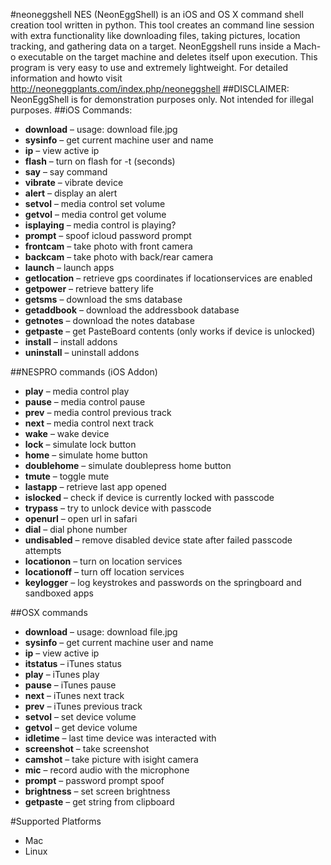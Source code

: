 #neoneggshell
NES (NeonEggShell) is an iOS and OS X command shell creation tool written in python.  This tool creates an command line session with extra functionality like downloading files, taking pictures, location tracking, and gathering data on a target.  NeonEggshell runs inside a Mach-o executable on the target machine and deletes itself upon execution. This program is very easy to use and extremely lightweight.
For detailed information and howto visit http://neoneggplants.com/index.php/neoneggshell
##DISCLAIMER: 
NeonEggShell is for demonstration purposes only. Not intended for illegal purposes.
##iOS Commands:
* **download** – usage: download file.jpg
* **sysinfo** – get current machine user and name
* **ip** – view active ip
* **flash** – turn on flash for -t (seconds)
* **say** – say command
* **vibrate** – vibrate device
* **alert** – display an alert
* **setvol** – media control set volume
* **getvol** – media control get volume
* **isplaying** – media control is playing?
* **prompt** – spoof icloud password prompt
* **frontcam** – take photo with front camera
* **backcam** – take photo with back/rear camera
* **launch** – launch apps
* **getlocation** – retrieve gps coordinates if locationservices are enabled
* **getpower** – retrieve battery life
* **getsms** – download the sms database
* **getaddbook** – download the addressbook database
* **getnotes** – download the notes database
* **getpaste** – get PasteBoard contents (only works if device is unlocked)
* **install** – install addons
* **uninstall** – uninstall addons

##NESPRO commands (iOS Addon)
* **play** – media control play
* **pause** – media control pause
* **prev** – media control previous track
* **next** – media control next track
* **wake** – wake device
* **lock** – simulate lock button
* **home** – simulate home button
* **doublehome** – simulate doublepress home button
* **tmute** – toggle mute
* **lastapp** – retrieve last app opened
* **islocked** – check if device is currently locked with passcode
* **trypass** – try to unlock device with passcode
* **openurl** – open url in safari
* **dial** – dial phone number
* **undisabled** – remove disabled device state after failed passcode attempts
* **locationon** – turn on location services
* **locationoff** – turn off location services
* **keylogger** – log keystrokes and passwords on the springboard and sandboxed apps

##OSX commands
* **download** – usage: download file.jpg
* **sysinfo** – get current machine user and name
* **ip** – view active ip
* **itstatus** – iTunes status
* **play** – iTunes play
* **pause** – iTunes pause
* **next** – iTunes next track
* **prev** – iTunes previous track
* **setvol** – set device volume
* **getvol** – get device volume
* **idletime** – last time device was interacted with
* **screenshot** – take screenshot
* **camshot** – take picture with isight camera
* **mic** – record audio with the microphone
* **prompt** – password prompt spoof
* **brightness** – set screen brightness
* **getpaste** – get string from clipboard

#Supported Platforms
- Mac
- Linux
